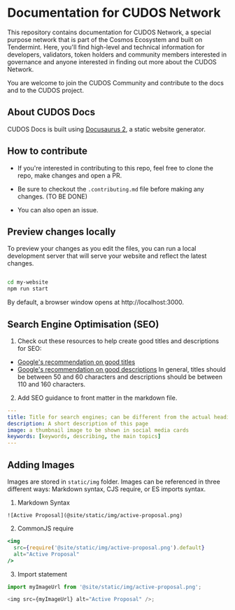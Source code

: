 # Documentation for CUDOS Network

This repository contains documentation for CUDOS Network, a special purpose network that is part of the Cosmos Ecosystem and built on Tendermint. Here, you'll find high-level and technical information for developers, validators, token holders and community members interested in governance and anyone interested in finding out more about the CUDOS Network. 

You are welcome to join the CUDOS Community and contribute to the docs and to the CUDOS project. 

## About CUDOS Docs

CUDOS Docs is built using [Docusaurus 2](https://docusaurus.io/), a static website generator.

## How to contribute

- If you're interested in contributing to this repo, feel free to clone the repo, make changes and open a PR.

- Be sure to checkout the `.contributing.md` file before making any changes. (TO BE DONE)

- You can also open an issue.

## Preview changes locally

To preview your changes as you edit the files, you can run a local development server that will serve your website and reflect the latest changes.

```bash

cd my-website
npm run start
```

By default, a browser window opens at http://localhost:3000.

## Search Engine Optimisation (SEO)

1. Check out these resources to help create good titles and descriptions for SEO:

- [Google's recommendation on good titles](https://developers.google.com/search/docs/advanced/appearance/title-link?hl=en)
- [Google's recommendation on good descriptions](https://developers.google.com/search/docs/advanced/appearance/snippet?hl=en)
In general, titles should be between 50 and 60 characters and descriptions should be between 110 and 160 characters.

2. Add SEO guidance to front matter in the markdown file. 

```yaml
---
title: Title for search engines; can be different from the actual heading
description: A short description of this page
image: a thumbnail image to be shown in social media cards
keywords: [keywords, describing, the main topics]
---
```

## Adding Images

Images are stored in `static/img` folder.
Images can be referenced in three different ways: Markdown syntax, CJS require, or ES imports syntax.

1. Markdown Syntax

```
![Active Proposal](@site/static/img/active-proposal.png)
```

2. CommonJS require

```jsx
<img
  src={require('@site/static/img/active-proposal.png').default}
  alt="Active Proposal"
/>
```

3. Import statement

```js
import myImageUrl from '@site/static/img/active-proposal.png';

<img src={myImageUrl} alt="Active Proposal" />;
```

